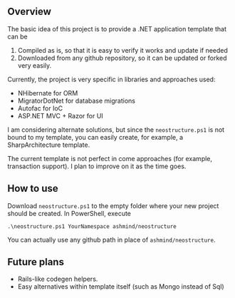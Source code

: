 Overview
--------

The basic idea of this project is to provide a .NET application template that can be

1. Compiled as is, so that it is easy to verify it works and update if needed  
2. Downloaded from any github repository, so it can be updated or forked very easily.

Currently, the project is very specific in libraries and approaches used:

* NHibernate for ORM  
* MigratorDotNet for database migrations  
* Autofac for IoC  
* ASP.NET MVC + Razor for UI  

I am considering alternate solutions, but since the `neostructure.ps1` is not bound to
my template, you can easily create, for example, a SharpArchitecture template.

The current template is not perfect in come approaches (for example, transaction support).
I plan to improve on it as the time goes.

How to use 
----------

Download `neostructure.ps1` to the empty folder where your new project should be created.
In PowerShell, execute

    .\neostructure.ps1 YourNamespace ashmind/neostructure
    
You can actually use any github path in place of `ashmind/neostructure`.

Future plans
------------

* Rails-like codegen helpers.
* Easy alternatives within template itself (such as Mongo instead of Sql)